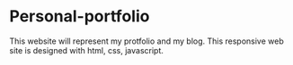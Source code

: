 # Personal-portfolio
This website will represent my protfolio and my blog. This responsive web site is designed with html, css, javascript.
